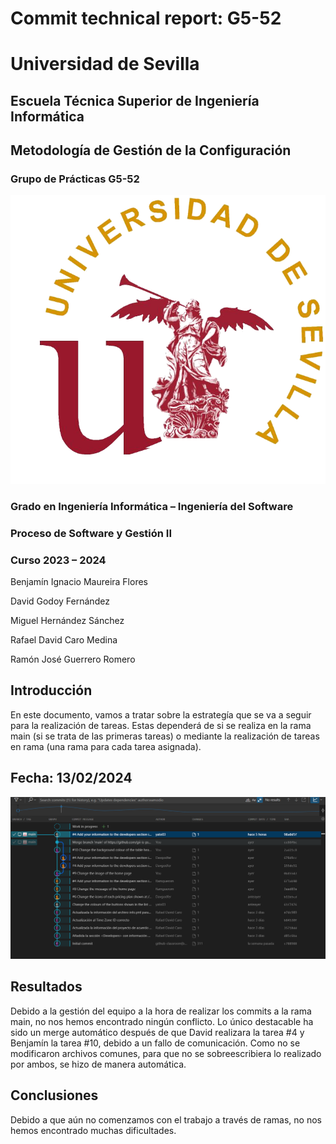# Commit technical report: G5-52

# Universidad de Sevilla   

## Escuela Técnica Superior de Ingeniería Informática

## **Metodología de Gestión de la Configuración**  

### **Grupo de Prácticas G5-52**
  

  ![Logo US](/docs/static/Logo_US.png)

### Grado en Ingeniería Informática – Ingeniería del Software 

### Proceso de Software y Gestión II

### Curso 2023 – 2024

Benjamín Ignacio Maureira Flores

David Godoy Fernández

Miguel Hernández Sánchez

Rafael David Caro Medina

Ramón José Guerrero Romero

## Introducción
En este documento, vamos a tratar sobre la estrategía que se va a seguir para la realización de tareas. Estas dependerá de si se realiza en la rama main (si se trata de las primeras tareas) o mediante la realización de tareas en rama (una rama para cada tarea asignada).

## Fecha: 13/02/2024

![Diagrama de commits](/docs/static/commitsDiagram_13_02_24.png) 

## Resultados
Debido a la gestión del equipo a la hora de realizar los commits a la rama main, no nos hemos encontrado ningún conflicto. Lo único destacable ha sido un merge automático después de que David realizara la tarea #4 y Benjamín la tarea #10, debido a un fallo de comunicación. Como no se modificaron archivos comunes, para que no se sobreescribiera lo realizado por ambos, se hizo de manera automática.

## Conclusiones
Debido a que aún no comenzamos con el trabajo a través de ramas, no nos hemos encontrado muchas dificultades.






